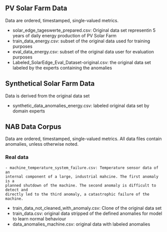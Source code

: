 PV Solar Farm Data
---
Data are ordered, timestamped, single-valued metrics.
  - solar_edge_tageswerte_prepared.csv: Original data set representin 5 years of daily energy production of PV Solar Farm
  - train_data_energy.csv: subset of the original data used for training purposes
  - eval_data_energy.csv: subset of the original data user for evaluation purposes
  - Labeled_SolarEdge_Eval_Dataset-original.csv: the original data set labeled by the experts containing the anomalies

Synthetical Solar Farm Data
---
Data is derived from the original data set
  - synthetic_data_anomalies_energy.csv: labeled original data set by domain experts

NAB Data Corpus
---

Data are ordered, timestamped, single-valued metrics. All data files contain anomalies, unless otherwise noted.


### Real data

	- machine_temperature_system_failure.csv: Temperature sensor data of an
	internal component of a large, industrial mahcine. The first anomaly is a
	planned shutdown of the machine. The second anomaly is difficult to detect and
	directly led to the third anomaly, a catastrophic failure of the machine.
  - train_data_not_cleaned_with_anomaly.csv: Clone of the original data set
  - train_data.csv: original data stripped of the defined anomalies for model to learn normal behaviour
  - data_anomalies_machine.csv: original data with labeled anomalies



